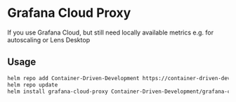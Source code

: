 # Grafana Cloud Proxy

If you use Grafana Cloud, but still need locally available metrics e.g. for autoscaling or Lens Desktop


## Usage

```bash
helm repo add Container-Driven-Development https://container-driven-development.github.io/Grafana-Cloud-Proxy
helm repo update
helm install grafana-cloud-proxy Container-Driven-Development/grafana-cloud-proxy
```
